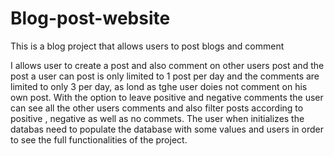 # Blog-post-website
This is a blog project that allows users to post blogs and comment 

I allows user to create a post and also comment on other users post and the post a user can post is only limited to 1 post per day and the comments are limited to only 3 per day, as lond as tghe user doies not comment on his own post.
With the option to leave positive and negative comments the user can see all the other users comments and also filter posts according to positive , negative as well as no commets.
The user when initializes the databas need to populate the database with some values and users in order to see the full functionalities of the project.
